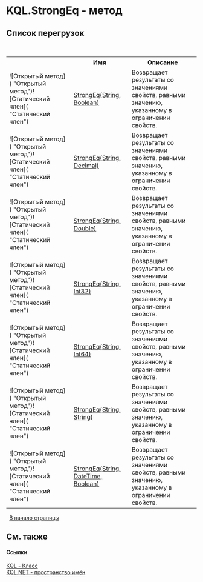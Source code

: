 # KQL.StrongEq - метод
 


## Список&nbsp;перегрузок
&nbsp;<table><tr><th></th><th>Имя</th><th>Описание</th></tr><tr><td>![Открытый метод]( "Открытый метод")![Статический член]( "Статический член")</td><td><a href="2E636CE">StrongEq(String, Boolean)</a></td><td>
Возвращает результаты со значениями свойств, равными значению, указанному в ограничении свойств.</td></tr><tr><td>![Открытый метод]( "Открытый метод")![Статический член]( "Статический член")</td><td><a href="B700F489">StrongEq(String, Decimal)</a></td><td>
Возвращает результаты со значениями свойств, равными значению, указанному в ограничении свойств.</td></tr><tr><td>![Открытый метод]( "Открытый метод")![Статический член]( "Статический член")</td><td><a href="4265F489">StrongEq(String, Double)</a></td><td>
Возвращает результаты со значениями свойств, равными значению, указанному в ограничении свойств.</td></tr><tr><td>![Открытый метод]( "Открытый метод")![Статический член]( "Статический член")</td><td><a href="A036F489">StrongEq(String, Int32)</a></td><td>
Возвращает результаты со значениями свойств, равными значению, указанному в ограничении свойств.</td></tr><tr><td>![Открытый метод]( "Открытый метод")![Статический член]( "Статический член")</td><td><a href="2B9BF489">StrongEq(String, Int64)</a></td><td>
Возвращает результаты со значениями свойств, равными значению, указанному в ограничении свойств.</td></tr><tr><td>![Открытый метод]( "Открытый метод")![Статический член]( "Статический член")</td><td><a href="896CF489">StrongEq(String, String)</a></td><td>
Возвращает результаты со значениями свойств, равными значению, указанному в ограничении свойств.</td></tr><tr><td>![Открытый метод]( "Открытый метод")![Статический член]( "Статический член")</td><td><a href="592FF489">StrongEq(String, DateTime, Boolean)</a></td><td>
Возвращает результаты со значениями свойств, равными значению, указанному в ограничении свойств.</td></tr></table>&nbsp;
<a href="#kql.strongeq---метод">В начало страницы</a>

## См. также


#### Ссылки
<a href="A04103EA">KQL - Класс</a><br /><a href="3C471DD0">KQL.NET - пространство имён</a><br />